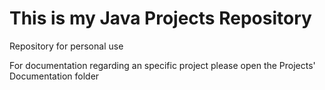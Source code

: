# This is my Java Projects Repository
Repository for personal use 

For documentation regarding an specific project please open the Projects' Documentation folder
